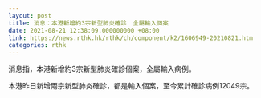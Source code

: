 ```yaml
---
layout: post
title: 消息︰本港新增約3宗新型肺炎確診　全屬輸入個案
date: 2021-08-21 12:38:09.000000000 +08:00
link: https://news.rthk.hk/rthk/ch/component/k2/1606949-20210821.htm
categories: rthk
---
```


消息指，本港新增約3宗新型肺炎確診個案，全屬輸入病例。

本港昨日新增兩宗新型肺炎確診，都是輸入個案，至今累計確診病例12049宗。
